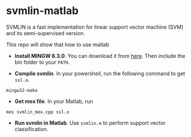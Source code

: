 # svmlin-matlab
SVMLIN is a fast implementation for linear support vector machine (SVM) and its semi-supervised version.

This repo will show that how to use matlab 

- **Install MINGW 6.3.0**.
You can download it from [here](https://sourceforge.net/projects/dcplusplus/files/Dev/MinGW/).
Then include the bin folder to your `PATH`.

- **Compile svmlin**. In your powershell, run the following command to get `ssl.o`.
```
mingw32-make
```

- **Get mex file**. In your Matlab, run
```
mex svmlin_mex.cpp ssl.o
```

- **Run svmlin in Matlab**.
Use `svmlin.m` to perform support vector classification. 
